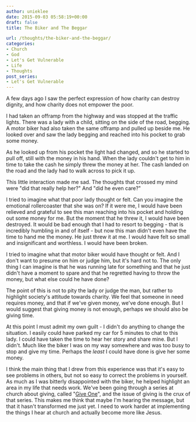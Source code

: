 ```yaml
---
author: unieklee
date: 2015-09-03 05:58:19+00:00
draft: false
title: The Biker and The Beggar

url: /thoughts/the-biker-and-the-beggar/
categories:
- Church
- God
- Let's Get Vulnerable
- Life
- Thoughts
post_series:
- Let's Get Vulnerable
---
```


A few days ago I saw the perfect expression of how charity can destroy dignity, and how charity does not empower the poor.

I had taken an offramp from the highway and was stopped at the traffic lights. There was a lady with a child, sitting on the side of the road, begging. A motor biker had also taken the same offramp and pulled up beside me. He looked over and saw the lady begging and reached into his pocket to grab some money.

As he looked up from his pocket the light had changed, and so he started to pull off, still with the money in his hand. When the lady couldn't get to him in time to take the cash he simply threw the money at her. The cash landed on the road and the lady had to walk across to pick it up.

This little interaction made me sad. The thoughts that crossed my mind were "did that really help her?" And "did he even care?"

I tried to imagine what that poor lady thought or felt. Can you imagine the emotional rollercoaster that she was on? If it were me, I would have been relieved and grateful to see this man reaching into his pocket and holding out some money for me. But the moment that he threw it, I would have been destroyed. It would be bad enough that I had to resort to begging - that is incredibly humbling in and of itself - but now this man didn't even have the time to hand me the money. He just threw it at me. I would have felt so small and insignificant and worthless. I would have been broken.

I tried to imagine what that motor biker would have thought or felt. And I don't want to presume on him or judge him, but it's hard not to. The only thing I can imagine is that he was running late for something and that he just didn't have a moment to spare and that he regretted having to throw the money, but what else could he have done?

The point of this is not to pity the lady or judge the man, but rather to highlight society's attitude towards charity. We feel that someone in need requires money, and that if we've given money, we've done enough. But I would suggest that giving money is not enough, perhaps we should also be giving time.

At this point I must admit my own guilt - I didn't do anything to change the situation. I easily could have parked my car for 5 minutes to chat to this lady. I could have taken the time to hear her story and share mine. But I didn't. Much like the biker I was on my way somewhere and was too busy to stop and give my time. Perhaps the _least_ I could have done is give her some money.

I think the main thing that I drew from this experience was that it's easy to see problems in others, but not so easy to correct the problems in yourself. As much as I was bitterly disappointed with the biker, he helped highlight an area in my life that needs work. We've been going through a series at church about giving, called "[Give One](http://renownchurch.com/sermon-series/give-one/)", and the issue of giving is the crux of that series. This makes me think that maybe I'm hearing the message, but that it hasn't transformed me just yet. I need to work harder at implementing the things I hear at church and actually become more like Jesus.
